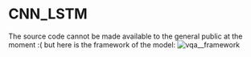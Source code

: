 # CNN_LSTM

The source code cannot be made available to the general public at the moment :( but here is the framework of the model:
![vqa__framework](https://user-images.githubusercontent.com/74469162/177661998-916e6f94-c855-41a2-b15e-f9b6cb6176ef.png)
